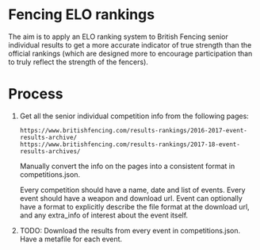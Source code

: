 # Fencing ELO rankings

The aim is to apply an ELO ranking system to British Fencing senior individual results to get a more accurate indicator of true strength than the official rankings (which are designed more to encourage participation than to truly reflect the strength of the fencers).

# Process

1.  Get all the senior individual competition info from the following pages:

        https://www.britishfencing.com/results-rankings/2016-2017-event-results-archive/
        https://www.britishfencing.com/results-rankings/2017-18-event-results-archives/
    
    Manually convert the info on the pages into a consistent format in competitions.json.
    
    Every competition should have a name, date and list of events.
    Every event should have a weapon and download url.
    Event can optionally have a format to explicitly describe the file format at the download url, and any extra_info of interest about the event itself.

2.  TODO: Download the results from every event in competitions.json. Have a metafile for each event.